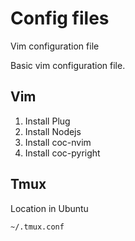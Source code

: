 # Config files
Vim configuration file

Basic vim configuration file.

## Vim

1. Install Plug
2. Install Nodejs
3. Install coc-nvim
4. Install coc-pyright

## Tmux

Location in Ubuntu

```
~/.tmux.conf
```
